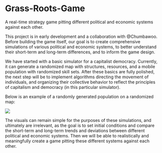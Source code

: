 # Grass-Roots-Game
A real-time strategy game pitting different political and economic systems against each other.

This project is in early development and a collaboration with @Chumbawoo. Before building the game itself, our goal is to create comprehensive simulations of various political and economic systems, to better understand their short-term and long-term differences, and to inform the game design. 

We have started with a basic simulator for a capitalist democracy. Currently, it can generate a randomized map with structures, resources, and a mobile population with randomized skill sets. After these basics are fully polished, the next step will be to implement algorithms directing the movement of individuals, and organizing their collective behavior to reflect the principles of capitalism and democracy (in this particular simulator).

Below is an example of a randomly generated population on a randomized map:

![](https://user-images.githubusercontent.com/18381631/30889147-abc0c2e8-a324-11e7-9b12-f4e0134ab3e1.png)

The visuals can remain simple for the purposes of these simulations, and ultimately are irrelevant, as the goal is to set initial conditions and compare the short-term and long-term trends and deviations between different political and economic systems. Then we will be able to realistically and meaningfully create a game pitting these different systems against each other.
